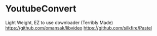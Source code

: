 # YoutubeConvert
Light Weight, EZ to use downloader (Terribly Made)
https://github.com/omansak/libvideo
https://github.com/silkfire/Pastel
